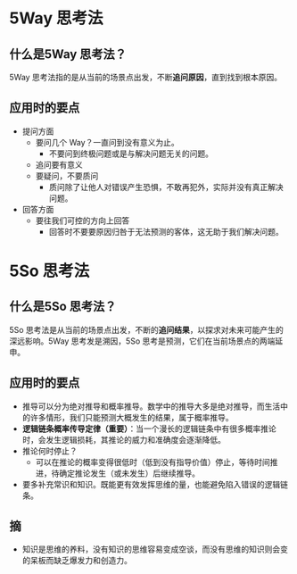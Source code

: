 # 5Way 思考法

## 什么是5Way 思考法？

5Way 思考法指的是从当前的场景点出发，不断**追问原因**，直到找到根本原因。



## 应用时的要点

- 提问方面
    - 要问几个 Way？一直问到没有意义为止。
        - 不要问到终极问题或是与解决问题无关的问题。    
    - 追问要有意义
    - 要疑问，不要质问
        - 质问除了让他人对错误产生恐惧，不敢再犯外，实际并没有真正解决问题。
- 回答方面
    - 要往我们可控的方向上回答
        - 回答时不要要原因归咎于无法预测的客体，这无助于我们解决问题。



# 5So 思考法

## 什么是5So 思考法？

5So 思考法是从当前的场景点出发，不断的**追问结果**，以探求对未来可能产生的深远影响。5Way 思考发是溯因，5So 思考是预测，它们在当前场景点的两端延申。



## 应用时的要点

- 推导可以分为绝对推导和概率推导。数学中的推导大多是绝对推导，而生活中的许多情形，我们只能预测大概发生的结果，属于概率推导。
- **逻辑链条概率传导定律（重要）**：当一个漫长的逻辑链条中有很多概率推论时，会发生逻辑损耗，其推论的威力和准确度会逐渐降低。
- 推论何时停止？
    - 可以在推论的概率变得很低时（低到没有指导价值）停止，等待时间推进，待确定推论发生（或未发生）后继续推导。
- 要多补充常识和知识。既能更有效发挥思维的量，也能避免陷入错误的逻辑链条。



## 摘

- 知识是思维的养料，没有知识的思维容易变成空谈，而没有思维的知识则会变的呆板而缺乏爆发力和创造力。

